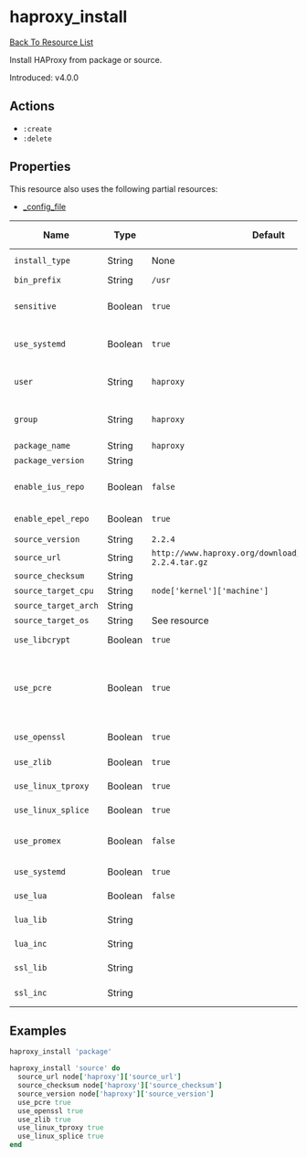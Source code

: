 # haproxy_install

[Back To Resource List](https://github.com/sous-chefs/haproxy#resources)

Install HAProxy from package or source.

Introduced: v4.0.0

## Actions

* `:create`
* `:delete`

## Properties

This resource also uses the following partial resources:

* [_config_file](https://github.com/sous-chefs/haproxy/tree/master/documentation/partial_config_file.md)

| Name                 | Type    | Default                                                          | Description                                                                    | Allowed Values      |
| -------------------- | ------- | ---------------------------------------------------------------- | ------------------------------------------------------------------------------ | ------------------- |
| `install_type`       | String  | None                                                             | Set the installation type                                                      | `package`, `source` |
| `bin_prefix`         | String  | `/usr`                                                           | Set the source compile prefix                                                  |                     |
| `sensitive`          | Boolean | `true`                                                           | Ensure that sensitive resource data is not logged by the chef-client           |                     |
| `use_systemd`        | Boolean | `true`                                                           | Evalues whether to use systemd based on the nodes init package                 |                     |
| `user`               | String  | `haproxy`                                                        | Similar to "uid" but uses the UID of user name `<user name>` from /etc/passwd  |                     |
| `group`              | String  | `haproxy`                                                        | Similar to "gid" but uses the GID of group name `<group name>` from /etc/group |                     |
| `package_name`       | String  | `haproxy`                                                        |                                                                                |                     |
| `package_version`    | String  |                                                                  |                                                                                |                     |
| `enable_ius_repo`    | Boolean | `false`                                                          | Enables the IUS package repo for Centos to install versions >1.5               |                     |
| `enable_epel_repo`   | Boolean | `true`                                                           | Enables the epel repo for RHEL based operating systems                         |                     |
| `source_version`     | String  | `2.2.4`                                                          |                                                                                |                     |
| `source_url`         | String  | `http://www.haproxy.org/download/2.2.4/src/haproxy-2.2.4.tar.gz` |                                                                                |                     |
| `source_checksum`    | String  |                                                                  |                                                                                |                     |
| `source_target_cpu`  | String  | `node['kernel']['machine']`                                      |                                                                                |                     |
| `source_target_arch` | String  |                                                                  |                                                                                |                     |
| `source_target_os`   | String  | See resource                                                     |                                                                                |                     |
| `use_libcrypt`       | Boolean | `true`                                                           |                                                                                | `true`, `false`     |
| `use_pcre`           | Boolean | `true`                                                           | Enable PCRE regex support. Automatically selects PCRE2 for RHEL/CentOS/AlmaLinux/Rocky >= 10, PCRE for < 10, Amazon Linux, and Fedora. | `true`, `false`     |
| `use_openssl`        | Boolean | `true`                                                           | Include openssl support (<https://openssl.org>)                                | `true`, `false`     |
| `use_zlib`           | Boolean | `true`                                                           | Include ZLIB support                                                           | `true`, `false`     |
| `use_linux_tproxy`   | Boolean | `true`                                                           |                                                                                | `true`, `false`     |
| `use_linux_splice`   | Boolean | `true`                                                           |                                                                                | `true`, `false`     |
| `use_promex`         | Boolean | `false`                                                          | Enable the included Prometheus exporter (HAProxy v2.4+)                        | `true`, `false`     |
| `use_systemd`        | Boolean | `true`                                                           |                                                                                | `true`, `false`     |
| `use_lua`            | Boolean | `false`                                                          | Include Lua support                                                            | `true`, `false`     |
| `lua_lib`            | String  |                                                                  | Path for lua library files ex: `/opt/lib-5.3.5/lib`                            |                     |
| `lua_inc`            | String  |                                                                  | Path for lua library files ex: `/opt/lib-5.3.5/include`                        |                     |
| `ssl_lib`            | String  |                                                                  | Path for openssl library files ex: `/usr/local/openssl/lib`                    |                     |
| `ssl_inc`            | String  |                                                                  | Path for openssl includes files ex: `/usr/local/openssl/inc`                   |                     |

## Examples

```ruby
haproxy_install 'package'
```

```ruby
haproxy_install 'source' do
  source_url node['haproxy']['source_url']
  source_checksum node['haproxy']['source_checksum']
  source_version node['haproxy']['source_version']
  use_pcre true
  use_openssl true
  use_zlib true
  use_linux_tproxy true
  use_linux_splice true
end
```
